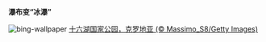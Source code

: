 
**瀑布变“冰瀑”**

![bing-wallpaper](https://www.bing.com/th?id=OHR.PlitviceWinter_ZH-CN0407572344_1920x1080.jpg)
[十六湖国家公园，克罗地亚 (© Massimo_S8/Getty Images)](https://www.bing.com/search?q=%E5%8D%81%E5%85%AD%E6%B9%96%E5%9B%BD%E5%AE%B6%E5%85%AC%E5%9B%AD&amp;form=hpcapt&amp;mkt=zh-cn)
  